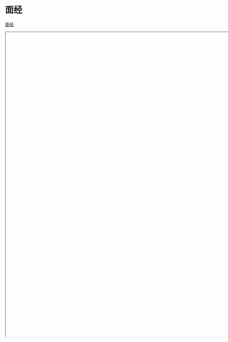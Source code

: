 <!--
 * @Author: 孙浩然
 * @Date: 2020-06-30 11:38:54
 * @LastEditors: 孙浩然
 * @LastEditTime: 2020-06-30 16:53:43
 * @FilePath: \Java-Point\docs\0.mindmaster\面经记录.md
 * @博客地址: 个人博客，如果各位客官觉得不错，请点个赞，谢谢。[地址](https://codefool0307.github.io/JavaScholar/#/)
--> 
# 面经

<a href="https://kdocs.cn/l/cpmq04FlB" target="mainFrame1">面经</a>
<iframe name="mainFrame1" style="width:1000px; height:1000px;">